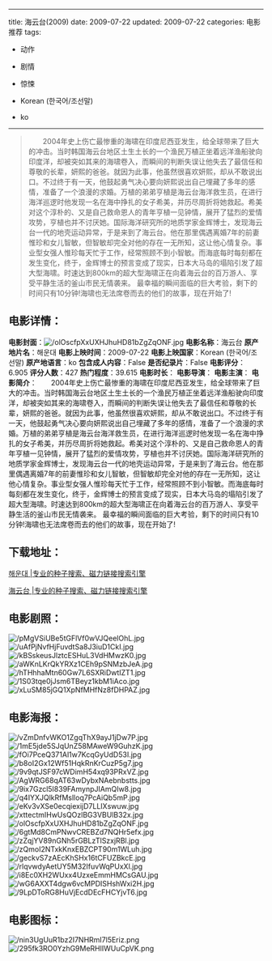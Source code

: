 
---
title: 海云台(2009)
date: 2009-07-22
updated: 2009-07-22
categories: 电影推荐
tags:
- 动作
- 剧情
- 惊悚

- Korean (한국어/조선말)
- ko
---


> 　　2004年史上伤亡最惨重的海啸在印度尼西亚发生，给全球带来了巨大的冲击。当时韩国海云台地区土生土长的一个渔民万植正坐着远洋渔船驶向印度洋，却被突如其来的海啸卷入，而瞬间的判断失误让他失去了最信任和尊敬的长辈，妍熙的爸爸。就因为此事，他虽然很喜欢妍熙，却从不敢说出口。不过终于有一天，他鼓起勇气决心要向妍熙说出自己埋藏了多年的感情，准备了一个浪漫的求婚。万植的弟弟亨植是海云台海洋救生员，在进行海洋巡逻时他发现一名在海中挣扎的女子希美，并历尽周折将她救起。希美对这个淳朴的、又是自己救命恩人的青年亨植一见钟情，展开了猛烈的爱情攻势，亨植也并不讨厌她。国际海洋研究所的地质学家金辉博士，发现海云台一代的地壳运动异常，于是来到了海云台。他在那里偶遇离婚7年的前妻惟珍和女儿智敏，但智敏却完全对他的存在一无所知，这让他心情复杂。事业型女强人惟珍每天忙于工作，经常照顾不到小智敏。而海底每时每刻都在发生变化，终于，金辉博士的预言变成了现实，日本大马岛的塌陷引发了超大型海啸。时速达到800km的超大型海啸正在向着海云台的百万游人、享受平静生活的釜山市民无情袭来。  最幸福的瞬间面临的巨大考验，剩下的时间只有10分钟!海啸也无法席卷而去的他们的故事，现在开始了!

## **电影详情**：

**电影封面**：<img src="https://image.tmdb.org/t/p/w200/olOscfpXxUXHJhuHD81bZgZqONF.jpg" alt="/olOscfpXxUXHJhuHD81bZgZqONF.jpg" title="/olOscfpXxUXHJhuHD81bZgZqONF.jpg">
**电影名称**：海云台
**原产地片名**：해운대
**电影上映时间**：2009-07-22
**电影上映国家**：Korean (한국어/조선말)
**原产地语言**：ko
**包含成人内容**：False
**是否纪录片**：False
**电影评分**：6.905
**评分人数**：427
**热门程度**：39.615
**电影时长**：
**电影导演**：
**电影主演**：
**电影简介**：　　2004年史上伤亡最惨重的海啸在印度尼西亚发生，给全球带来了巨大的冲击。当时韩国海云台地区土生土长的一个渔民万植正坐着远洋渔船驶向印度洋，却被突如其来的海啸卷入，而瞬间的判断失误让他失去了最信任和尊敬的长辈，妍熙的爸爸。就因为此事，他虽然很喜欢妍熙，却从不敢说出口。不过终于有一天，他鼓起勇气决心要向妍熙说出自己埋藏了多年的感情，准备了一个浪漫的求婚。万植的弟弟亨植是海云台海洋救生员，在进行海洋巡逻时他发现一名在海中挣扎的女子希美，并历尽周折将她救起。希美对这个淳朴的、又是自己救命恩人的青年亨植一见钟情，展开了猛烈的爱情攻势，亨植也并不讨厌她。国际海洋研究所的地质学家金辉博士，发现海云台一代的地壳运动异常，于是来到了海云台。他在那里偶遇离婚7年的前妻惟珍和女儿智敏，但智敏却完全对他的存在一无所知，这让他心情复杂。事业型女强人惟珍每天忙于工作，经常照顾不到小智敏。而海底每时每刻都在发生变化，终于，金辉博士的预言变成了现实，日本大马岛的塌陷引发了超大型海啸。时速达到800km的超大型海啸正在向着海云台的百万游人、享受平静生活的釜山市民无情袭来。  最幸福的瞬间面临的巨大考验，剩下的时间只有10分钟!海啸也无法席卷而去的他们的故事，现在开始了!

## **下载地址**：
[해운대 |专业的种子搜索、磁力链接搜索引擎](https://movie.amd794.com:2083/?search=%ED%95%B4%EC%9A%B4%EB%8C%80&ordering=&mode=match_phrase&page_size=10&page=1)

[海云台 |专业的种子搜索、磁力链接搜索引擎](https://movie.amd794.com:2083/?search=%E6%B5%B7%E4%BA%91%E5%8F%B0&ordering=&mode=match_phrase&page_size=10&page=1)
 

## **电影剧照**：
<img src="https://image.tmdb.org/t/p/original/pMgVSiUBe5tGFlVf0wVJQeelOhL.jpg" alt="/pMgVSiUBe5tGFlVf0wVJQeelOhL.jpg" title="/pMgVSiUBe5tGFlVf0wVJQeelOhL.jpg"><img src="https://image.tmdb.org/t/p/original/uAfPjNvfHjFuvdtSa8J3iuD1CkI.jpg" alt="/uAfPjNvfHjFuvdtSa8J3iuD1CkI.jpg" title="/uAfPjNvfHjFuvdtSa8J3iuD1CkI.jpg"><img src="https://image.tmdb.org/t/p/original/kBSskeusJlztcESHuL3VdHMwzK0.jpg" alt="/kBSskeusJlztcESHuL3VdHMwzK0.jpg" title="/kBSskeusJlztcESHuL3VdHMwzK0.jpg"><img src="https://image.tmdb.org/t/p/original/aWKnLKrQkYRXz1CEh9pSNMzbJeA.jpg" alt="/aWKnLKrQkYRXz1CEh9pSNMzbJeA.jpg" title="/aWKnLKrQkYRXz1CEh9pSNMzbJeA.jpg"><img src="https://image.tmdb.org/t/p/original/hTHhhaMtn60Gw7L6SXRiDwtIZT1.jpg" alt="/hTHhhaMtn60Gw7L6SXRiDwtIZT1.jpg" title="/hTHhhaMtn60Gw7L6SXRiDwtIZT1.jpg"><img src="https://image.tmdb.org/t/p/original/1S03tqe0jJsm6TBeyz1kbM1iAco.jpg" alt="/1S03tqe0jJsm6TBeyz1kbM1iAco.jpg" title="/1S03tqe0jJsm6TBeyz1kbM1iAco.jpg"><img src="https://image.tmdb.org/t/p/original/xLuSM85jGQ1XpNfMHfNz8fDHPAZ.jpg" alt="/xLuSM85jGQ1XpNfMHfNz8fDHPAZ.jpg" title="/xLuSM85jGQ1XpNfMHfNz8fDHPAZ.jpg">

## **电影海报**：
<img src="https://image.tmdb.org/t/p/original/vZmDnfvWKO1ZgqThX9ayJ1jDw7P.jpg" alt="/vZmDnfvWKO1ZgqThX9ayJ1jDw7P.jpg" title="/vZmDnfvWKO1ZgqThX9ayJ1jDw7P.jpg"><img src="https://image.tmdb.org/t/p/original/1mE5jde5SJqUnZ58MAweW9GuhzK.jpg" alt="/1mE5jde5SJqUnZ58MAweW9GuhzK.jpg" title="/1mE5jde5SJqUnZ58MAweW9GuhzK.jpg"><img src="https://image.tmdb.org/t/p/original/fOi7PceQ371Al1w7KcqGyUdD53I.jpg" alt="/fOi7PceQ371Al1w7KcqGyUdD53I.jpg" title="/fOi7PceQ371Al1w7KcqGyUdD53I.jpg"><img src="https://image.tmdb.org/t/p/original/b8oI2Gx12Wf51HqkRnKrCuzP5g7.jpg" alt="/b8oI2Gx12Wf51HqkRnKrCuzP5g7.jpg" title="/b8oI2Gx12Wf51HqkRnKrCuzP5g7.jpg"><img src="https://image.tmdb.org/t/p/original/9v9qtJSF97cWDimH54xq93PRxVZ.jpg" alt="/9v9qtJSF97cWDimH54xq93PRxVZ.jpg" title="/9v9qtJSF97cWDimH54xq93PRxVZ.jpg"><img src="https://image.tmdb.org/t/p/original/AgWRG68qAT63wDybxNAebnbstts.jpg" alt="/AgWRG68qAT63wDybxNAebnbstts.jpg" title="/AgWRG68qAT63wDybxNAebnbstts.jpg"><img src="https://image.tmdb.org/t/p/original/9ix7Gzcl5I839FAmynpJIAmQIw8.jpg" alt="/9ix7Gzcl5I839FAmynpJIAmQIw8.jpg" title="/9ix7Gzcl5I839FAmynpJIAmQIw8.jpg"><img src="https://image.tmdb.org/t/p/original/q4IYXJQlkRfMslloq7PcAiQb5mP.jpg" alt="/q4IYXJQlkRfMslloq7PcAiQb5mP.jpg" title="/q4IYXJQlkRfMslloq7PcAiQb5mP.jpg"><img src="https://image.tmdb.org/t/p/original/eKv3vXSe0ecqiexijD7LLIXswuw.jpg" alt="/eKv3vXSe0ecqiexijD7LLIXswuw.jpg" title="/eKv3vXSe0ecqiexijD7LLIXswuw.jpg"><img src="https://image.tmdb.org/t/p/original/xttectmIHwUsQOzlBG3VBUlB32x.jpg" alt="/xttectmIHwUsQOzlBG3VBUlB32x.jpg" title="/xttectmIHwUsQOzlBG3VBUlB32x.jpg"><img src="https://image.tmdb.org/t/p/original/olOscfpXxUXHJhuHD81bZgZqONF.jpg" alt="/olOscfpXxUXHJhuHD81bZgZqONF.jpg" title="/olOscfpXxUXHJhuHD81bZgZqONF.jpg"><img src="https://image.tmdb.org/t/p/original/6gtMd8CmPNwvCREBZd7NQHr5efx.jpg" alt="/6gtMd8CmPNwvCREBZd7NQHr5efx.jpg" title="/6gtMd8CmPNwvCREBZd7NQHr5efx.jpg"><img src="https://image.tmdb.org/t/p/original/zZqjYV89nGNh5rGBLzTlSzxjRBl.jpg" alt="/zZqjYV89nGNh5rGBLzTlSzxjRBl.jpg" title="/zZqjYV89nGNh5rGBLzTlSzxjRBl.jpg"><img src="https://image.tmdb.org/t/p/original/zQmoI2NTxkKnxEBZCPT90m1WLuh.jpg" alt="/zQmoI2NTxkKnxEBZCPT90m1WLuh.jpg" title="/zQmoI2NTxkKnxEBZCPT90m1WLuh.jpg"><img src="https://image.tmdb.org/t/p/original/geckvS7zAEcKhSHx16tCFUZBkcE.jpg" alt="/geckvS7zAEcKhSHx16tCFUZBkcE.jpg" title="/geckvS7zAEcKhSHx16tCFUZBkcE.jpg"><img src="https://image.tmdb.org/t/p/original/rlqvwdyAetUY5M32IfuvWqPUxXl.jpg" alt="/rlqvwdyAetUY5M32IfuvWqPUxXl.jpg" title="/rlqvwdyAetUY5M32IfuvWqPUxXl.jpg"><img src="https://image.tmdb.org/t/p/original/i8Ec0XH2WUxx4UzxeEmmHMCsGAU.jpg" alt="/i8Ec0XH2WUxx4UzxeEmmHMCsGAU.jpg" title="/i8Ec0XH2WUxx4UzxeEmmHMCsGAU.jpg"><img src="https://image.tmdb.org/t/p/original/wG6AXXT4dgw6vcMPDISHshWxi2H.jpg" alt="/wG6AXXT4dgw6vcMPDISHshWxi2H.jpg" title="/wG6AXXT4dgw6vcMPDISHshWxi2H.jpg"><img src="https://image.tmdb.org/t/p/original/9LpDToRG8HuVjEcdDEcFHCYjvT6.jpg" alt="/9LpDToRG8HuVjEcdDEcFHCYjvT6.jpg" title="/9LpDToRG8HuVjEcdDEcFHCYjvT6.jpg">

## **电影图标**：
<img src="https://image.tmdb.org/t/p/original/nin3UgUuR1bz2I7NHRmI7l5Eriz.png" alt="/nin3UgUuR1bz2I7NHRmI7l5Eriz.png" title="/nin3UgUuR1bz2I7NHRmI7l5Eriz.png"><img src="https://image.tmdb.org/t/p/original/295fk3RO0YzhG9MeRHlIWUuCpVK.png" alt="/295fk3RO0YzhG9MeRHlIWUuCpVK.png" title="/295fk3RO0YzhG9MeRHlIWUuCpVK.png">
